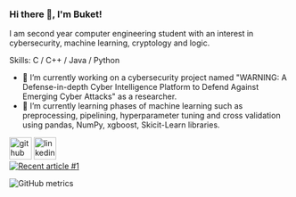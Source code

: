 ### Hi there 👋, I'm Buket!
I am second year computer engineering student with an interest in cybersecurity, machine learning, cryptology and logic.

Skills: C / C++ / Java / Python 

- 🔭 I’m currently working on a cybersecurity project named "WARNING: A Defense-in-depth Cyber Intelligence Platform to Defend Against Emerging Cyber Attacks" as a researcher. 
- 🌱 I’m currently learning phases of machine learning such as preprocessing, pipelining, hyperparameter tuning and cross validation using pandas, NumPy, xgboost, Skicit-Learn libraries. 


[<img src='https://cdn.jsdelivr.net/npm/simple-icons@3.0.1/icons/github.svg' alt='github' height='40'>](https://github.com/buketgencaydin)  [<img src='https://cdn.jsdelivr.net/npm/simple-icons@3.0.1/icons/linkedin.svg' alt='linkedin' height='40'>](https://www.linkedin.com/in/https://www.linkedin.com/in/buketgencaydin//)  
<a target="_blank" href="https://github-readme-medium-recent-article.vercel.app/medium/@<buketgencaydin>/<0>"><img src="https://github-readme-medium-recent-article.vercel.app/medium/@<buketgencaydin>/<0>" alt="Recent article #1"></a>

![GitHub metrics](https://metrics.lecoq.io/buketgencaydin)  


